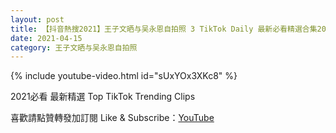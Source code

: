 ```yaml
---
layout: post
title: 【抖音熱搜2021】王子文晒与吴永恩自拍照 3 TikTok Daily 最新必看精選合集2021 04 15
date: 2021-04-15
category: 王子文晒与吴永恩自拍照
---
```


{% include youtube-video.html id="sUxYOx3XKc8" %}

2021必看 最新精選 Top TikTok Trending Clips

喜歡請點贊轉發加訂閱 Like & Subscribe：[YouTube](https://www.youtube.com/channel/UCAoR7VcanIPd04uEq_GIylA/videos)

